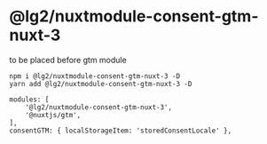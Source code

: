 # @lg2/nuxtmodule-consent-gtm-nuxt-3

to be placed before gtm module

```
npm i @lg2/nuxtmodule-consent-gtm-nuxt-3 -D
yarn add @lg2/nuxtmodule-consent-gtm-nuxt-3 -D
```

```
modules: [
    '@lg2/nuxtmodule-consent-gtm-nuxt-3',
    '@nuxtjs/gtm',
],
consentGTM: { localStorageItem: 'storedConsentLocale' },
```